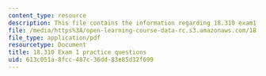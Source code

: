 ```yaml
---
content_type: resource
description: This file contains the information regarding 18.310 exam1 practice questions.
file: /media/https%3A/open-learning-course-data-rc.s3.amazonaws.com/18-310-principles-of-discrete-applied-mathematics-fall-2013/613c051a8fcc487c36dd83e85d32f699_MIT18_310F13_PracExam1.pdf
file_type: application/pdf
resourcetype: Document
title: 18.310 Exam 1 practice questions
uid: 613c051a-8fcc-487c-36dd-83e85d32f699
---
```

